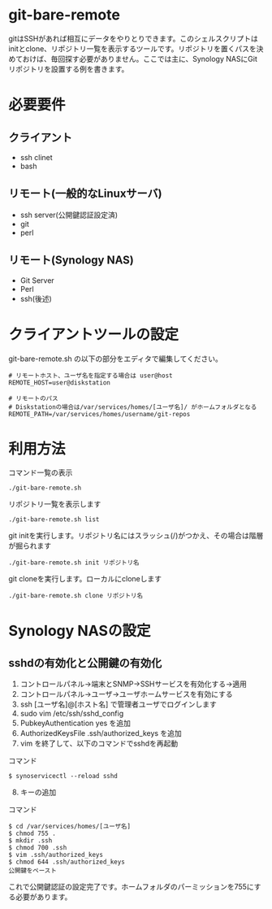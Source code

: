 # git-bare-remote

gitはSSHがあれば相互にデータをやりとりできます。このシェルスクリプトは initとclone、リポジトリ一覧を表示するツールです。リポジトリを置くパスを決めておけば、毎回探す必要がありません。ここでは主に、Synology NASにGitリポジトリを設置する例を書きます。

# 必要要件

## クライアント

* ssh clinet
* bash

## リモート(一般的なLinuxサーバ)

* ssh server(公開鍵認証設定済)
* git
* perl

## リモート(Synology NAS)

* Git Server
* Perl
* ssh(後述)

# クライアントツールの設定

git-bare-remote.sh の以下の部分をエディタで編集してください。

	# リモートホスト、ユーザ名を指定する場合は user@host
	REMOTE_HOST=user@diskstation
	
	# リモートのパス
	# Diskstationの場合は/var/services/homes/[ユーザ名]/ がホームフォルダとなる
	REMOTE_PATH=/var/services/homes/username/git-repos

# 利用方法

コマンド一覧の表示

	./git-bare-remote.sh

リポジトリ一覧を表示します

	./git-bare-remote.sh list

git initを実行します。リポジトリ名にはスラッシュ(/)がつかえ、その場合は階層が掘られます

	./git-bare-remote.sh init リポジトリ名


git cloneを実行します。ローカルにcloneします

	./git-bare-remote.sh clone リポジトリ名

# Synology NASの設定

## sshdの有効化と公開鍵の有効化

1. コントロールパネル→端末とSNMP→SSHサービスを有効化する→適用
2. コントロールパネル→ユーザ→ユーザホームサービスを有効にする
3. ssh [ユーザ名]@[ホスト名] で管理者ユーザでログインします
4. sudo vim /etc/ssh/sshd_config
5. PubkeyAuthentication yes を追加
6. AuthorizedKeysFile .ssh/authorized_keys を追加
7. vim を終了して、以下のコマンドでsshdを再起動

コマンド

	$ synoservicectl --reload sshd

8. キーの追加

コマンド

	$ cd /var/services/homes/[ユーザ名]
	$ chmod 755 .
	$ mkdir .ssh
	$ chmod 700 .ssh
	$ vim .ssh/authorized_keys
	$ chmod 644 .ssh/authorized_keys
	公開鍵をペースト

これで公開鍵認証の設定完了です。ホームフォルダのパーミッションを755にする必要があります。

